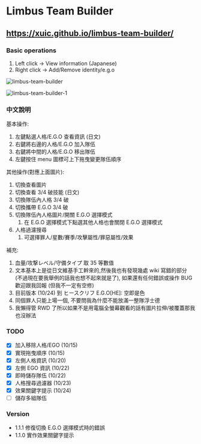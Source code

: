 # Limbus Team Builder

## https://xuic.github.io/limbus-team-builder/

### Basic operations

1. Left click -> View information (Japanese)
2. Right click -> Add/Remove identity/e.g.o

![limbus-team-builder](https://github.com/xuic/limbus-team-builder/assets/30918659/f79755d9-7267-4a72-af8b-788c9ede85d1)

![limbus-team-builder-1](https://github.com/xuic/limbus-team-builder/assets/30918659/eec888ca-e32f-4936-b5d8-4aed38b0ebdf)

### 中文說明

基本操作:
1. 左鍵點選人格/E.G.O 查看資訊 (日文)
2. 右鍵將右邊的人格/E.G.O 加入隊伍
3. 右鍵將中間的人格/E.G.O 移出隊伍
4. 左鍵按住 menu 圖標可上下拖曳變更隊伍順序

其他操作(對應上面圖片):
1. 切換查看圖片
2. 切換查看 3/4 破技能 (日文)
3. 切換隊伍內人格 3/4 破
4. 切換攜帶 E.G.O 3/4 破
5. 切換隊伍內人格圖片/開關 E.G.O 選擇模式
    1. 在 E.G.O 選擇模式下點選其他人格也會關閉 E.G.O 選擇模式
6. 人格過濾搜尋
    1. 可選擇罪人/星數/賽季/攻擊屬性/罪惡屬性/效果

補充:
1. 血量/攻撃レベル/守備タイプ 取 35 等數值
2. 文本基本上是從日文維基手工幹來的,然後我也有發現幾處 wiki 寫錯的部分 (不過現在要我舉例的話我也想不起來就是了), 如果還有任何錯誤或操作 BUG 歡迎跟我回報 (但我不一定有空修)
3. 目前版本 (10/24) 到 ヒースクリフ E.G.O[HE]: 空即是色
4. 同個罪人只能上場一個, 不要問我為什麼不能放滿一整隊浮士德
5. 我懶得管 RWD 了所以如果不是用電腦全螢幕觀看的話有圖片拉伸/被覆蓋那我也沒辦法

### TODO
- [x] 加入移除人格/EGO (10/15)
- [x] 實現拖曳順序 (10/15)
- [x] 左側人格資訊 (10/20)
- [x] 左側 EGO 資訊 (10/22)
- [x] 即時儲存隊伍 (10/22)
- [x] 人格搜尋過濾器 (10/23)
- [x] 效果關鍵字提示 (10/24)
- [ ] 儲存多組隊伍

### Version
- 1.1.1 修復切換 E.G.O 選擇模式時的錯誤
- 1.1.0 實作效果關鍵字提示
